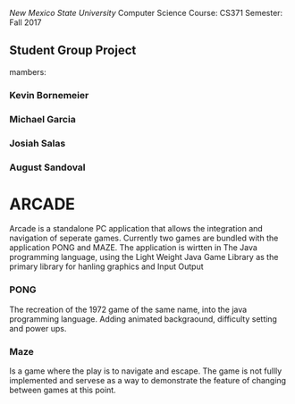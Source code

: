 <i>New Mexico State University</i>
Computer Science
Course: CS371
Semester: Fall 2017 
<h2>Student Group Project</h2>
mambers:
  <h3>Kevin Bornemeier</h3>
  <h3>Michael Garcia</h3>
  <h3>Josiah Salas</h3>
  <h3>August Sandoval</h3>
  
 <h1>ARCADE</h1>
 
 Arcade is a standalone PC application that allows the integration and navigation of seperate games.
 Currently two games are bundled with the application PONG and MAZE.
 The application is wirtten in The Java programming language, using the Light Weight Java Game Library as the primary library for hanling graphics and Input Output
 <h3>PONG</h3>
 The recreation of the 1972 game of the same name, into the java programming language.
 Adding animated backgraound, difficulty setting and power ups.
 <h3>Maze</h3>
 Is a game where the play is to navigate and escape.
 The game is not fullly implemented and servese as a way to demonstrate the feature of changing between games at this point.
